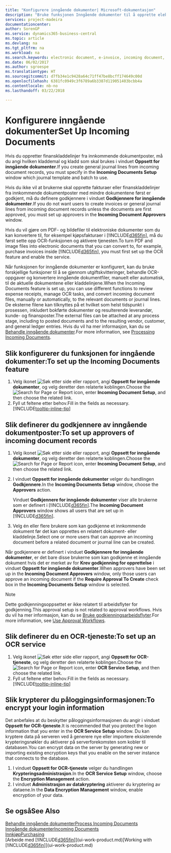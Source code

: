 ```yaml
---
title: "Konfigurere inngående dokumenter| Microsoft-dokumentasjon"
description: "Bruke funksjonen Inngående dokumenter til å opprette elektroniske dokumenter, behandle OCR-oppgaver, importere fakturaer og konvertere bildefiler."
services: project-madeira
documentationcenter: 
author: SorenGP
ms.service: dynamics365-business-central
ms.topic: article
ms.devlang: na
ms.tgt_pltfrm: na
ms.workload: na
ms.search.keywords: electronic document, e-invoice, incoming document, OCR, ecommerce, document exchange, import invoice
ms.date: 06/02/2017
ms.author: sgroespe
ms.translationtype: HT
ms.sourcegitcommit: d7fb34e1c9428a64c71ff47be8bcff174649c00d
ms.openlocfilehash: 6381fc0949c3f6789a6b3387d119051403bcbb4a
ms.contentlocale: nb-no
ms.lasthandoff: 03/22/2018

---
```

# <a name="set-up-incoming-documents"></a><span data-ttu-id="9310e-103">Konfigurere inngående dokumenter</span><span class="sxs-lookup"><span data-stu-id="9310e-103">Set Up Incoming Documents</span></span>
<span data-ttu-id="9310e-104">Hvis du oppretter finanskladdelinjer fra innkommende dokumentposter, må du angi hvilken kladdemal og kladd som skal brukes i vinduet **Oppsett for inngående dokumenter**.</span><span class="sxs-lookup"><span data-stu-id="9310e-104">If you create general journal lines from incoming document records, you must specify in the **Incoming Documents Setup** window which journal template and batch to use.</span></span>

<span data-ttu-id="9310e-105">Hvis du ikke vil at brukerne skal opprette fakturaer eller finanskladdelinjer fra innkommende dokumentposter med mindre dokumentene først er godkjent, må du definere godkjennere i vinduet **Godkjennere for inngående dokumenter**.</span><span class="sxs-lookup"><span data-stu-id="9310e-105">If you do not want users to create invoices or general journal lines from incoming document records unless the documents are first approved, you must set up approvers in the **Incoming Document Approvers** window.</span></span>

<span data-ttu-id="9310e-106">Hvis du vil gjøre om PDF- og bildefiler til elektroniske dokumenter som du kan konvertere til, for eksempel kjøpsfakturaer i [!INCLUDE[d365fin](includes/d365fin_md.md)], må du først sette opp OCR-funksjonen og aktivere tjenesten.</span><span class="sxs-lookup"><span data-stu-id="9310e-106">To turn PDF and image files into electronic documents that you can convert to, for example, purchase invoices inside [!INCLUDE[d365fin](includes/d365fin_md.md)], you must first set up the OCR feature and enable the service.</span></span>

<span data-ttu-id="9310e-107">Når funksjonen for inngående dokumenter er konfigurert, kan du bruke forskjellige funksjoner til å se gjennom utgiftskvitteringer, behandle OCR-oppgaver og konvertere inngående dokumentfiler, manuelt eller automatisk, til de aktuelle dokumentene eller kladdelinjene.</span><span class="sxs-lookup"><span data-stu-id="9310e-107">When the Incoming Documents feature is set up, you can use different functions to review expense receipts, manage OCR tasks, and convert incoming document files, manually or automatically, to the relevant documents or journal lines.</span></span> <span data-ttu-id="9310e-108">De eksterne filene kan tilknyttes på et hvilket som helst tidspunkt i prosessen, inkludert bokførte dokumenter og resulterende leverandør, kunde- og finansposter.</span><span class="sxs-lookup"><span data-stu-id="9310e-108">The external files can be attached at any process stage, including to posted documents and to the resulting vendor, customer, and general ledger entries.</span></span> <span data-ttu-id="9310e-109">Hvis du vil ha mer informasjon, kan du se [Behandle inngående dokumenter](across-process-income-documents.md).</span><span class="sxs-lookup"><span data-stu-id="9310e-109">For more information, see [Processing Incoming Documents](across-process-income-documents.md).</span></span>

## <a name="to-set-up-the-incoming-documents-feature"></a><span data-ttu-id="9310e-110">Slik konfigurerer du funksjonen for inngående dokumenter:</span><span class="sxs-lookup"><span data-stu-id="9310e-110">To set up the Incoming Documents feature</span></span>
1. <span data-ttu-id="9310e-111">Velg ikonet ![Søk etter side eller rapport](media/ui-search/search_small.png "Søk etter side eller rapport"), angi **Oppsett for inngående dokumenter**, og velg deretter den relaterte koblingen.</span><span class="sxs-lookup"><span data-stu-id="9310e-111">Choose the ![Search for Page or Report](media/ui-search/search_small.png "Search for Page or Report icon") icon, enter **Incoming Document Setup**, and then choose the related link.</span></span>
2. <span data-ttu-id="9310e-112">Fyll ut feltene etter behov.</span><span class="sxs-lookup"><span data-stu-id="9310e-112">Fill in the fields as necessary.</span></span> [!INCLUDE[tooltip-inline-tip](includes/tooltip-inline-tip_md.md)]

## <a name="to-set-up-approvers-of-incoming-document-records"></a><span data-ttu-id="9310e-113">Slik definerer du godkjennere av inngående dokumentposter:</span><span class="sxs-lookup"><span data-stu-id="9310e-113">To set up approvers of incoming document records</span></span>
1. <span data-ttu-id="9310e-114">Velg ikonet ![Søk etter side eller rapport](media/ui-search/search_small.png "Søk etter side eller rapport"), angi **Oppsett for inngående dokumenter**, og velg deretter den relaterte koblingen.</span><span class="sxs-lookup"><span data-stu-id="9310e-114">Choose the ![Search for Page or Report](media/ui-search/search_small.png "Search for Page or Report icon") icon, enter **Incoming Document Setup**, and then choose the related link.</span></span>  
2. <span data-ttu-id="9310e-115">I vinduet **Oppsett for inngående dokumenter** velger du handlingen **Godkjennere**.</span><span class="sxs-lookup"><span data-stu-id="9310e-115">In the **Incoming Documents Setup** window, choose the **Approvers** action.</span></span>

    <span data-ttu-id="9310e-116">Vinduet **Godkjennere for inngående dokumenter** viser alle brukerne som er definert i [!INCLUDE[d365fin](includes/d365fin_md.md)].</span><span class="sxs-lookup"><span data-stu-id="9310e-116">The **Incoming Document Approvers** window shows all users that are set up in [!INCLUDE[d365fin](includes/d365fin_md.md)].</span></span>  
3. <span data-ttu-id="9310e-117">Velg én eller flere brukere som kan godkjenne et innkommende dokument før det kan opprettes en relatert dokument- eller kladdelinje.</span><span class="sxs-lookup"><span data-stu-id="9310e-117">Select one or more users that can approve an incoming document before a related document or journal line can be created.</span></span>

<span data-ttu-id="9310e-118">Når godkjennere er definert i vinduet **Godkjennere for inngående dokumenter**, er det bare disse brukerne som kan godkjenne et inngående dokument hvis det er merket av for **Krev godkjenning for opprettelse** i vinduet **Oppsett for inngående dokumenter**.</span><span class="sxs-lookup"><span data-stu-id="9310e-118">When approvers have been set up in the **Incoming Document Approvers** window, only those users can approve an incoming document if the **Require Approval To Create** check box in the **Incoming Documents Setup** window is selected.</span></span>

> [!NOTE]  
>   <span data-ttu-id="9310e-119">Dette godkjenningsoppsettet er ikke relatert til arbeidsflyter for godkjenning.</span><span class="sxs-lookup"><span data-stu-id="9310e-119">This approval setup is not related to approval workflows.</span></span> <span data-ttu-id="9310e-120">Hvis du vil ha mer informasjon, kan du se [Bruke godkjenningsarbeidsflyter](across-how-use-approval-workflows.md).</span><span class="sxs-lookup"><span data-stu-id="9310e-120">For more information, see [Use Approval Workflows](across-how-use-approval-workflows.md).</span></span>

## <a name="to-set-up-an-ocr-service"></a><span data-ttu-id="9310e-121">Slik definerer du en OCR-tjeneste:</span><span class="sxs-lookup"><span data-stu-id="9310e-121">To set up an OCR service</span></span>
1. <span data-ttu-id="9310e-122">Velg ikonet ![Søk etter side eller rapport](media/ui-search/search_small.png "Søk etter side eller rapport"), angi **Oppsett for OCR-tjeneste**, og velg deretter den relaterte koblingen.</span><span class="sxs-lookup"><span data-stu-id="9310e-122">Choose the ![Search for Page or Report](media/ui-search/search_small.png "Search for Page or Report icon") icon, enter **OCR Service Setup**, and then choose the related link.</span></span>
2. <span data-ttu-id="9310e-123">Fyll ut feltene etter behov.</span><span class="sxs-lookup"><span data-stu-id="9310e-123">Fill in the fields as necessary.</span></span> [!INCLUDE[tooltip-inline-tip](includes/tooltip-inline-tip_md.md)]

## <a name="to-encrypt-your-login-information"></a><span data-ttu-id="9310e-124">Slik krypterer du påloggingsinformasjonen:</span><span class="sxs-lookup"><span data-stu-id="9310e-124">To encrypt your login information</span></span>
<span data-ttu-id="9310e-125">Det anbefales at du beskytter påloggingsinformasjonen du angir i vinduet **Oppsett for OCR-tjeneste**.</span><span class="sxs-lookup"><span data-stu-id="9310e-125">It is recommended that you protect the logon information that you enter in the **OCR Service Setup** window.</span></span> <span data-ttu-id="9310e-126">Du kan kryptere data på serveren ved å generere nye eller importere eksisterende krypteringsnøkler du aktiverer på serverforekomsten som kobler til databasen.</span><span class="sxs-lookup"><span data-stu-id="9310e-126">You can encrypt data on the server by generating new or importing existing encryption keys that you enable on the server instance that connects to the database.</span></span>

1. <span data-ttu-id="9310e-127">I vinduet **Oppsett for OCR-tjeneste** velger du handlingen **Krypteringsadministrasjon**.</span><span class="sxs-lookup"><span data-stu-id="9310e-127">In the **OCR Service Setup** window, choose the **Encryption Management** action.</span></span>
2. <span data-ttu-id="9310e-128">I vinduet **Administrasjon av datakryptering** aktiverer du kryptering av dataene.</span><span class="sxs-lookup"><span data-stu-id="9310e-128">In the **Data Encryption Management** window, enable encryption of your data.</span></span>

## <a name="see-also"></a><span data-ttu-id="9310e-129">Se også</span><span class="sxs-lookup"><span data-stu-id="9310e-129">See Also</span></span>
[<span data-ttu-id="9310e-130">Behandle inngående dokumenter</span><span class="sxs-lookup"><span data-stu-id="9310e-130">Process Incoming Documents</span></span>](across-process-income-documents.md)  
[<span data-ttu-id="9310e-131">Inngående dokumenter</span><span class="sxs-lookup"><span data-stu-id="9310e-131">Incoming Documents</span></span>](across-income-documents.md)  
[<span data-ttu-id="9310e-132">Innkjøp</span><span class="sxs-lookup"><span data-stu-id="9310e-132">Purchasing</span></span>](purchasing-manage-purchasing.md)  
<span data-ttu-id="9310e-133">[Arbeide med [!INCLUDE[d365fin](includes/d365fin_md.md)]](ui-work-product.md)</span><span class="sxs-lookup"><span data-stu-id="9310e-133">[Working with [!INCLUDE[d365fin](includes/d365fin_md.md)]](ui-work-product.md)</span></span>

